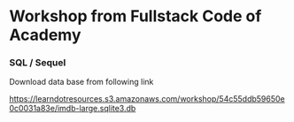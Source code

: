 # Workshop from Fullstack Code of Academy

### SQL / Sequel

Download data base from following link

https://learndotresources.s3.amazonaws.com/workshop/54c55ddb59650e0c0031a83e/imdb-large.sqlite3.db

